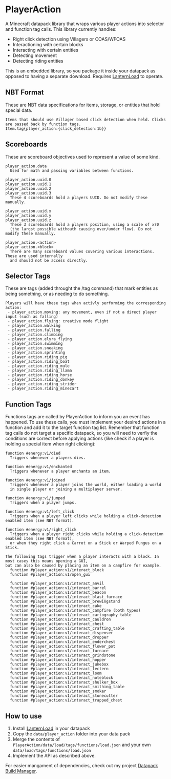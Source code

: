 # PlayerAction
A Minecraft datapack library that wraps various player actions into selector and function tag calls. This library currently handles:
* Right click detection using Villagers or COAS/WFOAS
* Interactioning with certain blocks
* Interacting with certain entities
* Detecting movement
* Detecting riding entities

This is an embedded library, so you package it inside your datapack as opposed to having a separate download. Requires [LanternLoad](https://github.com/LanternMC/load) to operate.

## NBT Format
These are NBT data specifications for items, storage, or entities that hold special data.

```
Items that should use Villager based click detection when held. Clicks are passed back by function tags.
Item.tag{player_action:{click_detection:1b}}
```

## Scoreboards
These are scoreboard objectives used to represent a value of some kind.

```
player_action.data
  Used for math and passing variables between functions.
```

```
player_action.uuid.0
player_action.uuid.1
player_action.uuid.2
player_action.uuid.3
  These 4 scoreboards hold a players UUID. Do not modify these manually.
```

```
player_action.uuid.x
player_action.uuid.y
player_action.uuid.z
  These 3 scoreboards hold a players position, using a scale of x70
  (the largst possible withouth causing over/under flow). Do not modify these manually.
```

```
player_action.<action>
player_action.<block>
  There are many scoreboard values covering various interactions. These are used internally
  and should not be access directly.
```

## Selector Tags
These are tags (added throught the /tag command) that mark entities as being something, or as needing to do something.

```
Players will have these tags when activly performing the corresponding action:
 - player_action.moving: any movement, even if not a direct player input (such as falling)
 - player_action.flying: creative mode flight
 - player_action.walking
 - player_action.falling
 - player_action.climbing
 - player_action.elyra_flying
 - player_action.swimming
 - player_action.sneaking
 - player_action.sprinting
 - player_action.riding_pig
 - player_action.riding_boat
 - player_action.riding_mule
 - player_action.riding_llama
 - player_action.riding_horse
 - player_action.riding_donkey
 - player_action.riding_strider
 - player_action.riding_minecart
```

## Function Tags
Functions tags are called by PlayerAction to inform you an event has happened. To use these calls, you must implement your desired actions in a function and add it to the target function tag list. Remember that function tag calls do not target a specific datapack, so you will need to verfiy the conditions are correct before applying actions (like check if a player is holding a special item when right clicking):

```
function #energy:v1/died
  Triggers whenever a players dies.
  
function #energy:v1/enchanted
  Triggers whenever a player enchants an item.
  
function #energy:v1/joined
  Triggers whenever a player joins the world, either loading a world
  in single player or joining a multiplayer server.
  
function #energy:v1/jumped
  Triggers when a player jumps.
  
function #energy:v1/left_click
  Triggers when a player left clicks while holding a click-detection enabled item (see NBT format).
  
function #energy:v1/right_click
  Triggers when a player right clicks while holding a click-detection enabled item (see NBT format),
  or when they right click a Carrot on a Stick or Warped Fungus on a Stick.
```

```
The following tags trigger when a player interacts with a block. In most cases this means opening a GUI,
but can also be caused by placing an item on a campfire for example.
  function #player_action:v1/interact_block
  function #player_action:v1/open_gui
  
  function #player_action:v1/interact_anvil
  function #player_action:v1/interact_barrel
  function #player_action:v1/interact_beacon
  function #player_action:v1/interact_blast_furnace
  function #player_action:v1/interact_brewingstand
  function #player_action:v1/interact_cake
  function #player_action:v1/interact_campfire (both types)
  function #player_action:v1/interact_cartography table
  function #player_action:v1/interact_cauldron
  function #player_action:v1/interact_chest
  function #player_action:v1/interact_crafting_table
  function #player_action:v1/interact_dispenser
  function #player_action:v1/interact_dropper
  function #player_action:v1/interact_enderchest
  function #player_action:v1/interact_flower_pot
  function #player_action:v1/interact_furnace
  function #player_action:v1/interact_grindstone
  function #player_action:v1/interact_hopper
  function #player_action:v1/interact_jukebox
  function #player_action:v1/interact_lectern
  function #player_action:v1/interact_loom
  function #player_action:v1/interact_noteblock
  function #player_action:v1/interact_shulker_box
  function #player_action:v1/interact_smithing_table
  function #player_action:v1/interact_smoker
  function #player_action:v1/interact_stonecutter
  function #player_action:v1/interact_trapped_chest
```

## How to use
1. Install [LanternLoad](https://github.com/LanternMC/load) in your datapack
2. Copy the `data/player_action` folder into your data pack
3. Merge the contents of `PlayerAction/data/load/tags/functions/load.json` and your own `data/load/tags/functions/load.json`
4. Implement the API as described above.

For easier mangament of dependencies, check out my project [Datapack Build Manager](https://github.com/ICY105/DatapackBuildManager).
